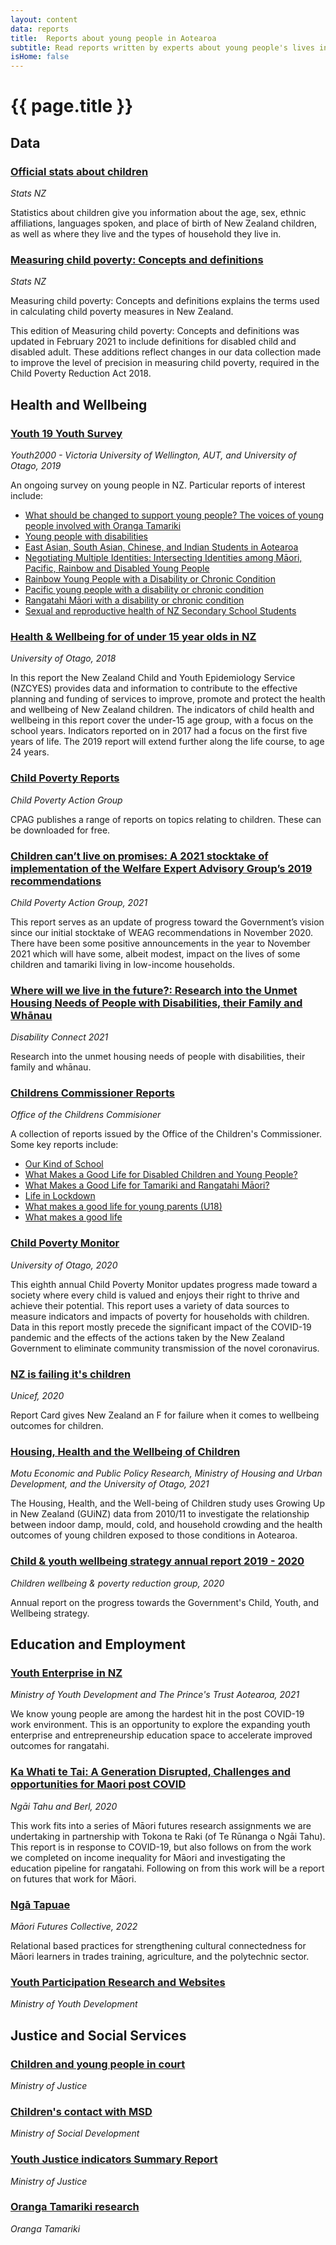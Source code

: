 ```yaml
---
layout: content
data: reports
title:  Reports about young people in Aotearoa
subtitle: Read reports written by experts about young people's lives in Aotearoa
isHome: false
---
```


# {{ page.title }}

## Data

### [Official stats about children](https://www.stats.govt.nz/topics/children)

_Stats NZ_

Statistics about children give you information about the age, sex, ethnic affiliations, languages spoken, and place of birth of New Zealand children, as well as where they live and the types of household they live in.

### [Measuring child poverty: Concepts and definitions](https://www.stats.govt.nz/methods/measuring-child-poverty-concepts-and-definitions)

_Stats NZ_

Measuring child poverty: Concepts and definitions explains the terms used in calculating child poverty measures in New Zealand.

This edition of Measuring child poverty: Concepts and definitions was updated in February 2021 to include definitions for disabled child and disabled adult. These additions reflect changes in our data collection made to improve the level of precision in measuring child poverty, required in the Child Poverty Reduction Act 2018.

## Health and Wellbeing

### [Youth 19 Youth Survey](https://www.youth19.ac.nz/publications)

_Youth2000 - Victoria University of Wellington, AUT, and University of Otago, 2019_

An ongoing survey on young people in NZ. Particular reports of interest include:
- [What should be changed to support young people? The voices of young people involved with Oranga Tamariki](https://www.youth19.ac.nz/s/Youth19_young-people-involved-with-Oranga-Tamaki__Youth-Voices.pdf)
- [Young people with disabilities](https://static1.squarespace.com/static/5bdbb75ccef37259122e59aa/t/6184806e7f75f066263cacef/1636073585149/Youth19+Disability+Brief.pdf)
- [East Asian, South Asian, Chinese, and Indian Students in Aotearoa](https://www.youth19.ac.nz/s/Youth19-Report-on-South-Asian-East-Asian-Chinese-and-Indian-student.pdf)
- [Negotiating Multiple Identities: Intersecting Identities among Māori, Pacific, Rainbow and Disabled Young People](https://static1.squarespace.com/static/5bdbb75ccef37259122e59aa/t/60dd227e2226ae499706dd69/1625105031254/Youth19+Intersectionality+Report_FINAL_2021_print.pdf)
- [Rainbow Young People with a Disability or Chronic Condition](https://static1.squarespace.com/static/5bdbb75ccef37259122e59aa/t/60dd20e1444f0152696d2066/1625104611662/Youth19+Brief_Rainbow+young+people+with+a+disability+or+chronic+condition.pdf)
- [Pacific young people with a disability or chronic condition](https://www.youth19.ac.nz/s/Youth19-Brief_Pacific-young-people-with-a-disability-or-chronic-condition-jlwt.pdf)
- [Rangatahi Māori with a disability or chronic condition](https://www.youth19.ac.nz/s/Youth19-Brief_Rangatahi-with-a-disability-or-chronic-condition.pdf)
- [Sexual and reproductive health of NZ Secondary School Students](https://www.youth19.ac.nz/s/Youth19-Sexual-and-Reproductive-Health-Report.pdf)

### [Health & Wellbeing for of under 15 year olds in NZ](https://ourarchive.otago.ac.nz/handle/10523/9641)

_University of Otago, 2018_

In this report the New Zealand Child and Youth Epidemiology Service (NZCYES) provides data and information to contribute to the effective planning and funding of services to improve, promote and protect the health and wellbeing of New Zealand children. The indicators of child health and wellbeing in this report cover the under-15 age group, with a focus on the school years. Indicators reported on in 2017 had a focus on the first five years of life. The 2019 report will extend further along the life course, to age 24 years.

### [Child Poverty Reports](https://www.cpag.org.nz/resources/)

_Child Poverty Action Group_

CPAG publishes a range of reports on topics relating to children. These can be downloaded for free. 

### [Children can’t live on promises: A 2021 stocktake of implementation of the Welfare Expert Advisory Group’s 2019 recommendations](https://www.cpag.org.nz/resources/)

_Child Poverty Action Group, 2021_

This report serves as an update of progress toward the Government’s vision since our initial stocktake of WEAG recommendations in November 2020. There have been some positive announcements in the year to November 2021 which will have some, albeit modest, impact on the lives of some children and tamariki living in low-income households.

### [Where will we live in the future?: Research into the Unmet Housing Needs of People with Disabilities, their Family and Whānau](https://disabilityconnect.org.nz/wp-content/uploads/where-will-we-live-in-the-future.pdf)

_Disability Connect 2021_

Research into the unmet housing needs of people with disabilities, their family and whānau.

### [Childrens Commissioner Reports](https://www.childrenandyoungpeople.org.nz/publications/reports/)

_Office of the Childrens Commisioner_

A collection of reports issued by the Office of the Children's Commissioner. Some key reports include:
- [Our Kind of School](https://www.childrenandyoungpeople.org.nz/publications/reports/our-kind-of-school/)
- [What Makes a Good Life for Disabled Children and Young People?](https://www.childrenandyoungpeople.org.nz/publications/reports/disabled-children-young-people-summary-report/)
- [What Makes a Good Life for Tamariki and Rangatahi Māori?](https://www.childrenandyoungpeople.org.nz/publications/reports/tamariki-rangatahi-maori-summary-report/)
- [Life in Lockdown](https://www.childrenandyoungpeople.org.nz/publications/reports/life-in-lockdown/)
- [What makes a good life for young parents (U18)](https://www.childrenandyoungpeople.org.nz/publications/reports/young-parents-summary-report/)
- [What makes a good life](https://www.childrenandyoungpeople.org.nz/publications/reports/what-makes-a-good-life/)

### [Child Poverty Monitor](https://ourarchive.otago.ac.nz/handle/10523/10585)

_University of Otago, 2020_

This eighth annual Child Poverty Monitor updates progress made toward a society where every child is valued and enjoys their right to thrive and achieve their potential. This report uses a variety of data sources to measure indicators and impacts of poverty for households with children. Data in this report mostly precede the significant impact of the COVID-19 pandemic and the effects of the actions taken by the New Zealand Government to eliminate community transmission of the novel coronavirus.

### [NZ is failing it's children](https://www.unicef.org.nz/stories/new-report-card-shows-that-new-zealand-is-failing-its-children)

_Unicef, 2020_

Report Card gives New Zealand an F for failure when it comes to wellbeing outcomes for children.

### [Housing, Health and the Wellbeing of Children](https://www.msd.govt.nz/about-msd-and-our-work/publications-resources/research/housing-health-wellbeing/index.html)

_Motu Economic and Public Policy Research, Ministry of Housing and Urban Development, and the University of Otago, 2021_

The Housing, Health, and the Well-being of Children study uses Growing Up in New Zealand (GUiNZ) data from 2010/11 to investigate the relationship between indoor damp, mould, cold, and household crowding and the health outcomes of young children exposed to those conditions in Aotearoa.

### [Child & youth wellbeing strategy annual report 2019 - 2020](https://childyouthwellbeing.govt.nz/sites/default/files/2021-05/cyws-annual-report-year-ended-june-2020.pdf)

_Children wellbeing & poverty reduction group, 2020_

Annual report on the progress towards the Government's Child, Youth, and Wellbeing strategy.

## Education and Employment

### [Youth Enterprise in NZ ](https://www.teketearonui.co.nz/)

_Ministry of Youth Development and The Prince's Trust Aotearoa, 2021_

We know young people are among the hardest hit in the post COVID-19 work environment. This is an opportunity to explore the expanding youth enterprise and entrepreneurship education space to accelerate improved outcomes for rangatahi. 

### [Ka Whati te Tai: A Generation Disrupted, Challenges and opportunities for Maori post COVID](http://www.maorifutures.co.nz/publications/)

_Ngāi Tahu and Berl, 2020_

This work fits into a series of Māori futures research assignments we are undertaking in partnership with Tokona
te Raki (of Te Rūnanga o Ngāi Tahu). This report is in response to COVID-19, but also follows on from the work
we completed on income inequality for Māori and investigating the education pipeline for rangatahi. Following
on from this work will be a report on futures that work for Māori.

### [Ngā Tapuae](http://www.maorifutures.co.nz/publications/)

_Māori Futures Collective, 2022_

Relational based practices for strengthening cultural connectedness for Māori learners in trades training, agriculture, and the polytechnic sector.

### [Youth Participation Research and Websites](https://myd.govt.nz/resources-and-reports/youth-participation-resources-and-links.html)

_Ministry of Youth Development_

## Justice and Social Services

### [Children and young people in court](https://www.justice.govt.nz/assets/Documents/Publications/5apvjw-Children-and-young-people-data-notes-and-trends-dec20-v1.0.pdf)

_Ministry of Justice_

### [Children's contact with MSD](https://www.msd.govt.nz/about-msd-and-our-work/publications-resources/research/childrens-contact-with-msd-services/index.html)

_Ministry of Social Development_

### [Youth Justice indicators Summary Report](https://www.justice.govt.nz/assets/Documents/Publications/Youth-Justice-Indicators-Summary-Report-December-2020-FINAL.pdf)

_Ministry of Justice_

### [Oranga Tamariki research](https://www.orangatamariki.govt.nz/about-us/research/our-research/)

_Oranga Tamariki_

